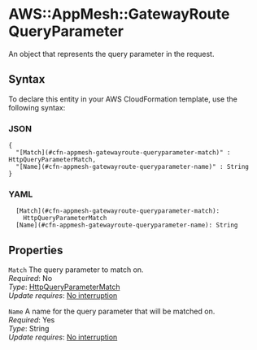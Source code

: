 # AWS::AppMesh::GatewayRoute QueryParameter<a name="aws-properties-appmesh-gatewayroute-queryparameter"></a>

An object that represents the query parameter in the request\.

## Syntax<a name="aws-properties-appmesh-gatewayroute-queryparameter-syntax"></a>

To declare this entity in your AWS CloudFormation template, use the following syntax:

### JSON<a name="aws-properties-appmesh-gatewayroute-queryparameter-syntax.json"></a>

```
{
  "[Match](#cfn-appmesh-gatewayroute-queryparameter-match)" : HttpQueryParameterMatch,
  "[Name](#cfn-appmesh-gatewayroute-queryparameter-name)" : String
}
```

### YAML<a name="aws-properties-appmesh-gatewayroute-queryparameter-syntax.yaml"></a>

```
  [Match](#cfn-appmesh-gatewayroute-queryparameter-match): 
    HttpQueryParameterMatch
  [Name](#cfn-appmesh-gatewayroute-queryparameter-name): String
```

## Properties<a name="aws-properties-appmesh-gatewayroute-queryparameter-properties"></a>

`Match`  <a name="cfn-appmesh-gatewayroute-queryparameter-match"></a>
The query parameter to match on\.  
*Required*: No  
*Type*: [HttpQueryParameterMatch](aws-properties-appmesh-gatewayroute-httpqueryparametermatch.md)  
*Update requires*: [No interruption](https://docs.aws.amazon.com/AWSCloudFormation/latest/UserGuide/using-cfn-updating-stacks-update-behaviors.html#update-no-interrupt)

`Name`  <a name="cfn-appmesh-gatewayroute-queryparameter-name"></a>
A name for the query parameter that will be matched on\.  
*Required*: Yes  
*Type*: String  
*Update requires*: [No interruption](https://docs.aws.amazon.com/AWSCloudFormation/latest/UserGuide/using-cfn-updating-stacks-update-behaviors.html#update-no-interrupt)